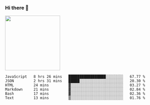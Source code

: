### Hi there 👋

<!--
**hwolf0610/hwolf0610** is a ✨ _special_ ✨ repository because its `README.md` (this file) appears on your GitHub profile.

Here are some ideas to get you started:

- 🔭 I’m currently working on ...
- 🌱 I’m currently learning ...
- 👯 I’m looking to collaborate on ...
- 🤔 I’m looking for help with ...
- 💬 Ask me about ...
- 📫 How to reach me: ...
- 😄 Pronouns: ...
- ⚡ Fun fact: ...
-->

<img height="180em" src="https://github-readme-stats.vercel.app/api?username=hwolf0610&show_icons=true&hide_border=true&&count_private=true&include_all_commits=true" />


<!--START_SECTION:waka-->

```text
JavaScript   8 hrs 26 mins   █████████████████░░░░░░░░   67.77 %
JSON         2 hrs 31 mins   █████░░░░░░░░░░░░░░░░░░░░   20.30 %
HTML         24 mins         ▓░░░░░░░░░░░░░░░░░░░░░░░░   03.27 %
Markdown     21 mins         ▓░░░░░░░░░░░░░░░░░░░░░░░░   02.84 %
Bash         17 mins         ▓░░░░░░░░░░░░░░░░░░░░░░░░   02.36 %
Text         13 mins         ▒░░░░░░░░░░░░░░░░░░░░░░░░   01.76 %
```

<!--END_SECTION:waka-->
